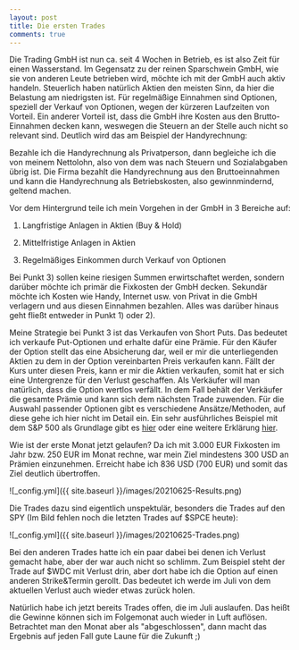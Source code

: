```yaml
---
layout: post
title: Die ersten Trades
comments: true
---
```


Die Trading GmbH ist nun ca. seit 4 Wochen in Betrieb, es ist also Zeit für einen Wasserstand.
Im Gegensatz zu der reinen Sparschwein GmbH, wie sie von anderen Leute betrieben wird, möchte ich mit der GmbH auch aktiv handeln.
Steuerlich haben natürlich Aktien den meisten Sinn, da hier die Belastung am niedrigsten ist. 
Für regelmäßige Einnahmen sind Optionen, speziell der Verkauf von Optionen, wegen der kürzeren Laufzeiten von Vorteil.
Ein anderer Vorteil ist, dass die GmbH ihre Kosten aus den Brutto-Einnahmen decken kann, weswegen die Steuern an der Stelle auch nicht so relevant sind.
Deutlich wird das am Beispiel der Handyrechnung:

Bezahle ich die Handyrechnung als Privatperson, dann begleiche ich die von meinem Nettolohn, also von dem was nach Steuern und Sozialabgaben übrig ist.
Die Firma bezahlt die Handyrechnung aus den Bruttoeinnahmen und kann die Handyrechnung als Betriebskosten, also gewinnmindernd, geltend machen.

Vor dem Hintergrund teile ich mein Vorgehen in der GmbH in 3 Bereiche auf:

1) Langfristige Anlagen in Aktien (Buy & Hold)

2) Mittelfristige Anlagen in Aktien 
 
3) Regelmäßiges Einkommen durch Verkauf von Optionen

Bei Punkt 3) sollen keine riesigen Summen erwirtschaftet werden, sondern darüber möchte ich primär die Fixkosten der GmbH decken. Sekundär möchte ich Kosten wie Handy, Internet usw. 
von Privat in die GmbH verlagern und aus diesen Einnahmen bezahlen. Alles was darüber hinaus geht fließt entweder in Punkt 1) oder 2).

Meine Strategie bei Punkt 3 ist das Verkaufen von Short Puts. Das bedeutet ich verkaufe Put-Optionen und erhalte dafür eine Prämie. Für den Käufer der Option stellt das 
eine Absicherung dar, weil er mir die unterliegenden Aktien zu dem in der Option vereinbarten Preis verkaufen kann. Fällt der Kurs unter diesen Preis, kann er mir die Aktien verkaufen, somit hat er
 sich eine Untergrenze für den Verlust geschaffen. Als Verkäufer will man natürlich, dass die Option wertlos verfällt. In dem Fall behält der Verkäufer die gesamte Prämie und kann sich dem nächsten Trade zuwenden.
Für die Auswahl passender Optionen gibt es verschiedene Ansätze/Methoden, auf diese gehe ich hier nicht im Detail ein. Ein sehr ausführliches Beispiel mit dem S&P 500 als Grundlage gibt es <a href="https://earlyretirementnow.com/2019/03/27/passive-income-through-option-writing-part-1/"> hier</a> oder eine weitere Erklärung <a href="https://wealthyoption.com/"> hier</a>. 

Wie ist der erste Monat jetzt gelaufen? 
Da ich mit 3.000 EUR Fixkosten im Jahr bzw. 250 EUR im Monat rechne, war mein Ziel mindestens 300 USD an Prämien einzunehmen.
Erreicht habe ich 836 USD (700 EUR) und somit das Ziel deutlich übertroffen.

![_config.yml]({{ site.baseurl }}/images/20210625-Results.png)

Die Trades dazu sind eigentlich unspektulär, besonders die Trades auf den SPY (Im Bild fehlen noch die letzten Trades auf $SPCE heute):

![_config.yml]({{ site.baseurl }}/images/20210625-Trades.png)

Bei den anderen Trades hatte ich ein paar dabei bei denen ich Verlust gemacht habe, aber der war auch nicht so schlimm. Zum Beispiel steht der Trade auf $WDC mit Verlust drin, aber dort habe ich die Option auf einen anderen Strike&Termin gerollt. Das bedeutet ich werde im Juli von dem aktuellen Verlust auch wieder etwas zurück holen.

Natürlich habe ich jetzt bereits Trades offen, die im Juli auslaufen. Das heißt die Gewinne können sich im Folgemonat auch wieder in Luft auflösen. 
Betrachtet man den Monat aber als "abgeschlossen", dann macht das Ergebnis auf jeden Fall gute Laune für die Zukunft ;)
